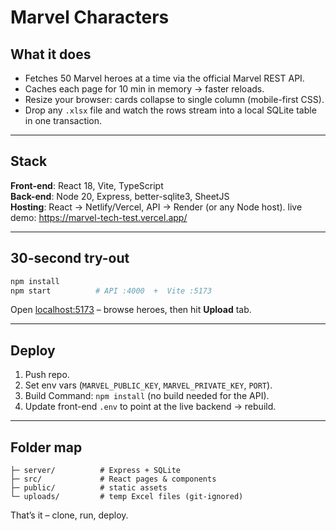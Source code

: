 # Marvel Characters

## What it does
- Fetches 50 Marvel heroes at a time via the official Marvel REST API.  
- Caches each page for 10 min in memory → faster reloads.  
- Resize your browser: cards collapse to single column (mobile-first CSS).  
- Drop any `.xlsx` file and watch the rows stream into a local SQLite table in one transaction.

---

## Stack
**Front-end**: React 18, Vite, TypeScript  
**Back-end**: Node 20, Express, better-sqlite3, SheetJS  
**Hosting**: React → Netlify/Vercel, API → Render (or any Node host).
live demo: https://marvel-tech-test.vercel.app/

---

## 30-second try-out
```bash
npm install
npm start          # API :4000  +  Vite :5173
```
Open [localhost:5173](http://localhost:5173) – browse heroes, then hit **Upload** tab.

---

## Deploy
1. Push repo.  
2. Set env vars (`MARVEL_PUBLIC_KEY`, `MARVEL_PRIVATE_KEY`, `PORT`).  
3. Build Command: `npm install` (no build needed for the API).  
4. Update front-end `.env` to point at the live backend → rebuild.

---

## Folder map
```
├─ server/          # Express + SQLite
├─ src/             # React pages & components
├─ public/          # static assets
└─ uploads/         # temp Excel files (git-ignored)
```

That’s it – clone, run, deploy.  
```